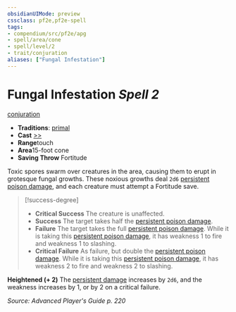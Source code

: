 ```yaml
---
obsidianUIMode: preview
cssclass: pf2e,pf2e-spell
tags:
- compendium/src/pf2e/apg
- spell/area/cone
- spell/level/2
- trait/conjuration
aliases: ["Fungal Infestation"]
---
```

# Fungal Infestation *Spell 2*   
[conjuration](../../Rules/traits/conjuration.md)  

- **Traditions**: [primal](../../Rules/traits/primal.md)
- **Cast** [>>](../../Rules/core-rulebook/chapter-9-playing-the-game.md#Actions "Two-Action") 
- **Range**touch
- **Area**15-foot cone
- **Saving Throw** Fortitude

Toxic spores swarm over creatures in the area, causing them to erupt in grotesque fungal growths. These noxious growths deal `2d6` [persistent poison damage](../../Rules/conditions.md#Persistent%20Damage), and each creature must attempt a Fortitude save.

> [!success-degree] 
> - **Critical Success** The creature is unaffected.
> - **Success** The target takes half the [persistent poison damage](../../Rules/conditions.md#Persistent%20Damage).
> - **Failure** The target takes the full [persistent poison damage](../../Rules/conditions.md#Persistent%20Damage). While it is taking this [persistent poison damage](../../Rules/conditions.md#Persistent%20Damage), it has weakness 1 to fire and weakness 1 to slashing.
> - **Critical Failure** As failure, but double the [persistent poison damage](../../Rules/conditions.md#Persistent%20Damage). While it is taking this [persistent poison damage](../../Rules/conditions.md#Persistent%20Damage), it has weakness 2 to fire and weakness 2 to slashing.

**Heightened (+ 2)** The [persistent damage](../../Rules/conditions.md#Persistent%20Damage) increases by `2d6`, and the weakness increases by 1, or by 2 on a critical failure.

*Source: Advanced Player's Guide p. 220*